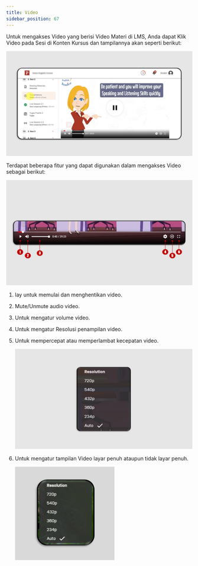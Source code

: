 ```yaml
---
title: Video
sidebar_position: 67
---
```

Untuk mengakses Video yang berisi Video Materi di LMS, Anda dapat Klik Video pada Sesi di Konten Kursus dan tampilannya akan seperti berikut:

![](/img/video-indo-1.png)

Terdapat beberapa fitur yang dapat digunakan dalam mengakses Video sebagai berikut:

![](/img/video-2.png)

1. lay untuk memulai dan menghentikan video.
2. Mute/Unmute audio video.
3. Untuk mengatur volume video.
4. Untuk mengatur Resolusi penampilan video.
5. Untuk mempercepat atau memperlambat kecepatan video.

   ![](/img/video-3.png)
6. Untuk mengatur tampilan Video layar penuh ataupun tidak layar penuh.

   ![](/img/video-4.png)
